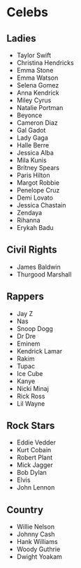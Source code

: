 # Celebs

## Ladies

* Taylor Swift
* Christina Hendricks
* Emma Stone
* Emma Watson
* Selena Gomez
* Anna Kendrick
* Miley Cyrus
* Natalie Portman
* Beyonce
* Cameron Diaz
* Gal Gadot
* Lady Gaga
* Halle Berre
* Jessica Alba
* Mila Kunis
* Britney Spears
* Paris Hilton
* Margot Robbie
* Penelope Cruz
* Demi Lovato
* Jessica Chastain
* Zendaya
* Rihanna
* Erykah Badu

## Civil Rights

* James Baldwin
* Thurgood Marshall

## Rappers

* Jay Z
* Nas
* Snoop Dogg
* Dr Dre
* Eminem
* Kendrick Lamar
* Rakim
* Tupac
* Ice Cube
* Kanye
* Nicki Minaj
* Rick Ross
* Lil Wayne

## Rock Stars

* Eddie Vedder
* Kurt Cobain
* Robert Plant
* Mick Jagger
* Bob Dylan
* Elvis
* John Lennon

## Country

* Willie Nelson
* Johnny Cash
* Hank Williams
* Woody Guthrie
* Dwight Yoakam
